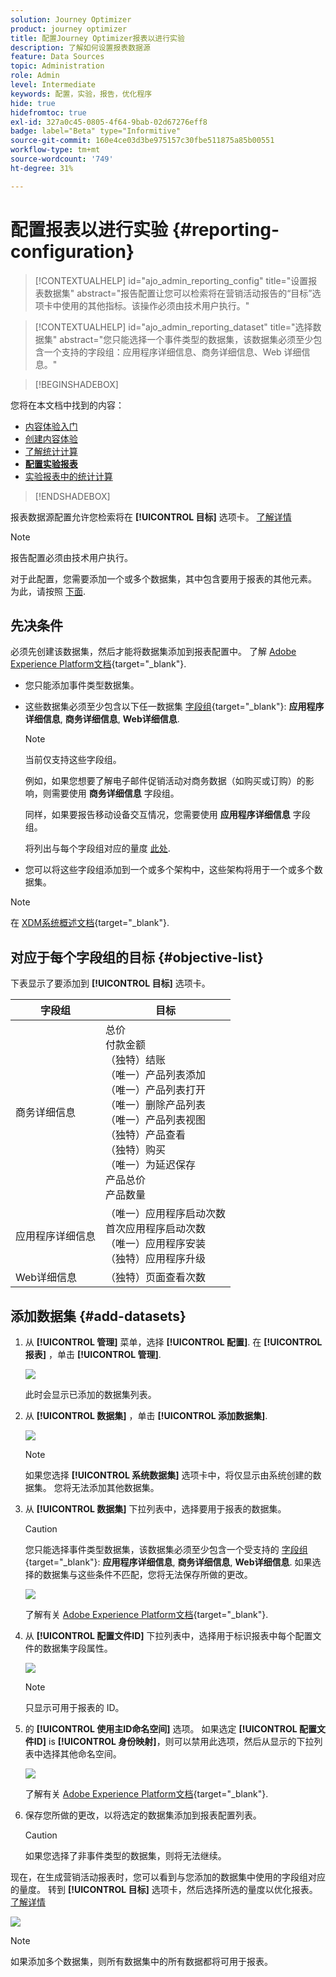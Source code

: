 ```yaml
---
solution: Journey Optimizer
product: journey optimizer
title: 配置Journey Optimizer报表以进行实验
description: 了解如何设置报表数据源
feature: Data Sources
topic: Administration
role: Admin
level: Intermediate
keywords: 配置，实验，报告，优化程序
hide: true
hidefromtoc: true
exl-id: 327a0c45-0805-4f64-9bab-02d67276eff8
badge: label="Beta" type="Informitive"
source-git-commit: 160e4ce03d3be975157c30fbe511875a85b00551
workflow-type: tm+mt
source-wordcount: '749'
ht-degree: 31%

---
```


# 配置报表以进行实验 {#reporting-configuration}

>[!CONTEXTUALHELP]
>id="ajo_admin_reporting_config"
>title="设置报表数据集"
>abstract="报告配置让您可以检索将在营销活动报告的“目标”选项卡中使用的其他指标。该操作必须由技术用户执行。"

>[!CONTEXTUALHELP]
>id="ajo_admin_reporting_dataset"
>title="选择数据集"
>abstract="您只能选择一个事件类型的数据集，该数据集必须至少包含一个支持的字段组：应用程序详细信息、商务详细信息、Web 详细信息。"

>[!BEGINSHADEBOX]

您将在本文档中找到的内容：

* [内容体验入门](get-started-experiment.md)
* [创建内容体验](content-experiment.md)
* [了解统计计算](experiment-calculations.md)
* **[配置实验报表](reporting-configuration.md)**
* [实验报表中的统计计算](experiment-report-calculations.md)

>[!ENDSHADEBOX]

<!--The reporting data source configuration allows you to define a connection to a system in order to retrieve additional information that will be used in your reports.-->

报表数据源配置允许您检索将在 **[!UICONTROL 目标]** 选项卡。 [了解详情](content-experiment.md#objectives-global)

>[!NOTE]
>
>报告配置必须由技术用户执行。 <!--Rights?-->

对于此配置，您需要添加一个或多个数据集，其中包含要用于报表的其他元素。 为此，请按照 [下面](#add-datasets).

<!--
➡️ [Discover this feature in video](#video)
-->

## 先决条件


必须先创建该数据集，然后才能将数据集添加到报表配置中。 了解 [Adobe Experience Platform文档](https://experienceleague.adobe.com/docs/experience-platform/catalog/datasets/user-guide.html?lang=zh_Hans#create){target="_blank"}.

* 您只能添加事件类型数据集。

* 这些数据集必须至少包含以下任一数据集 [字段组](https://experienceleague.adobe.com/docs/experience-platform/xdm/tutorials/create-schema-ui.html?lang=zh_Hans#field-group){target="_blank"}: **应用程序详细信息**, **商务详细信息**, **Web详细信息**.

   >[!NOTE]
   >
   >当前仅支持这些字段组。

   例如，如果您想要了解电子邮件促销活动对商务数据（如购买或订购）的影响，则需要使用 **商务详细信息** 字段组。

   同样，如果要报告移动设备交互情况，您需要使用 **应用程序详细信息** 字段组。

   将列出与每个字段组对应的量度 [此处](#objective-list).

* 您可以将这些字段组添加到一个或多个架构中，这些架构将用于一个或多个数据集。

>[!NOTE]
>
>在 [XDM系统概述文档](https://experienceleague.adobe.com/docs/experience-platform/xdm/home.html?lang=zh_Hans){target="_blank"}.

## 对应于每个字段组的目标 {#objective-list}

下表显示了要添加到 **[!UICONTROL 目标]** 选项卡。

| 字段组 | 目标 |
|--- |--- |
| 商务详细信息 | 总价<br>付款金额<br>（独特）结账<br>（唯一）产品列表添加<br>（唯一）产品列表打开<br>（唯一）删除产品列表<br>（唯一）产品列表视图<br>（独特）产品查看<br>（独特）购买<br>（唯一）为延迟保存<br>产品总价<br>产品数量 |
| 应用程序详细信息 | （唯一）应用程序启动次数<br>首次应用程序启动次数<br>（唯一）应用程序安装<br>（独特）应用程序升级 |
| Web详细信息 | （独特）页面查看次数 |

## 添加数据集 {#add-datasets}

1. 从 **[!UICONTROL 管理]** 菜单，选择 **[!UICONTROL 配置]**. 在  **[!UICONTROL 报表]** ，单击 **[!UICONTROL 管理]**.

   ![](assets/reporting-config-menu.png)

   此时会显示已添加的数据集列表。

1. 从 **[!UICONTROL 数据集]** ，单击 **[!UICONTROL 添加数据集]**.

   ![](assets/reporting-config-add.png)

   >[!NOTE]
   >
   >如果您选择 **[!UICONTROL 系统数据集]** 选项卡中，将仅显示由系统创建的数据集。 您将无法添加其他数据集。

1. 从 **[!UICONTROL 数据集]** 下拉列表中，选择要用于报表的数据集。

   >[!CAUTION]
   >
   >您只能选择事件类型数据集，该数据集必须至少包含一个受支持的 [字段组](https://experienceleague.adobe.com/docs/experience-platform/xdm/tutorials/create-schema-ui.html?lang=zh_Hans#field-group){target="_blank"}: **应用程序详细信息**, **商务详细信息**, **Web详细信息**. 如果选择的数据集与这些条件不匹配，您将无法保存所做的更改。

   ![](assets/reporting-config-datasets.png)

   了解有关 [Adobe Experience Platform文档](https://experienceleague.adobe.com/docs/experience-platform/catalog/datasets/overview.html?lang=zh_Hans){target="_blank"}.

1. 从 **[!UICONTROL 配置文件ID]** 下拉列表中，选择用于标识报表中每个配置文件的数据集字段属性。

   ![](assets/reporting-config-profile-id.png)

   >[!NOTE]
   >
   >只显示可用于报表的 ID。

1. 的 **[!UICONTROL 使用主ID命名空间]** 选项。 如果选定 **[!UICONTROL 配置文件ID]** is **[!UICONTROL 身份映射]**，则可以禁用此选项，然后从显示的下拉列表中选择其他命名空间。

   ![](assets/reporting-config-namespace.png)

   了解有关 [Adobe Experience Platform文档](https://experienceleague.adobe.com/docs/experience-platform/identity/namespaces.html?lang=zh-Hans){target="_blank"}.

1. 保存您所做的更改，以将选定的数据集添加到报表配置列表。

   >[!CAUTION]
   >
   >如果您选择了非事件类型的数据集，则将无法继续。

现在，在生成营销活动报表时，您可以看到与您添加的数据集中使用的字段组对应的量度。 转到 **[!UICONTROL 目标]** 选项卡，然后选择所选的量度以优化报表。 [了解详情](content-experiment.md#objectives-global)

![](assets/reporting-config-objectives.png)

>[!NOTE]
>
>如果添加多个数据集，则所有数据集中的所有数据都将可用于报表。

<!--
## How-to video {#video}

Understand how to configure Experience Platform reporting data sources.

>[!VIDEO]()
-->
